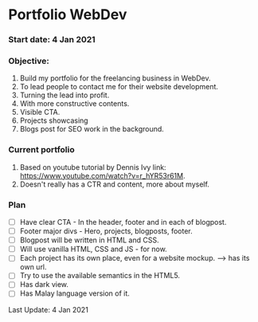 # Portfolio WebDev

### Start date: 4 Jan 2021

### Objective:

1. Build my portfolio for the freelancing business in WebDev.
2. To lead people to contact me for their website development.
3. Turning the lead into profit.
4. With more constructive contents.
5. Visible CTA.
6. Projects showcasing
7. Blogs post for SEO work in the background.

### Current portfolio

1. Based on youtube tutorial by Dennis Ivy link: https://www.youtube.com/watch?v=r_hYR53r61M.
2. Doesn't really has a CTR and content, more about myself.

### Plan

- [ ] Have clear CTA - In the header, footer and in each of blogpost.
- [ ] Footer major divs - Hero, projects, blogposts, footer.
- [ ] Blogpost will be written in HTML and CSS.
- [ ] Will use vanilla HTML, CSS and JS - for now.
- [ ] Each project has its own place, even for a website mockup. --> has its own url.
- [ ] Try to use the available semantics in the HTML5.
- [ ] Has dark view.
- [ ] Has Malay language version of it.

Last Update: 4 Jan 2021
